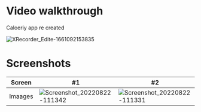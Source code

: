 # Video walkthrough
Caloeriy app re created 

![XRecorder_Edite-1661092153835](https://user-images.githubusercontent.com/42418189/185796030-4f8210d9-8e92-4882-bbaf-801555b1bab2.gif)

# Screenshots
Screen | #1 | #2 | 
--- | --- | --- | 
Imaages | ![Screenshot_20220822-111342](https://user-images.githubusercontent.com/42418189/185847852-657f24f3-34bf-4e35-8254-a716c61f00a3.png) | ![Screenshot_20220822-111331](https://user-images.githubusercontent.com/42418189/185848270-cd110e7e-c961-47da-bacf-35fc1609dd14.png) |
 
